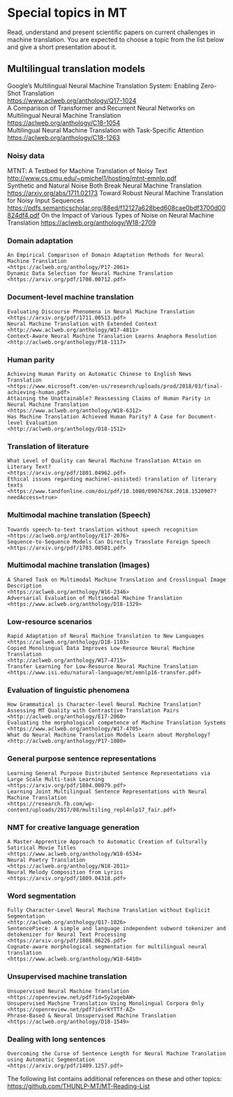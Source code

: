 # Special topics in MT

Read, understand and present scientific papers on current challenges in machine
translation. You are expected to choose a topic from the list below and
give a short presentation about it.  

## Multilingual translation models  

Google’s Multilingual Neural Machine Translation System: Enabling Zero-Shot Translation  
<https://www.aclweb.org/anthology/Q17-1024>  
A Comparison of Transformer and Recurrent Neural Networks on Multilingual Neural Machine Translation  
<https://aclweb.org/anthology/C18-1054>  
Multilingual Neural Machine Translation with Task-Specific Attention  
<https://aclweb.org/anthology/C18-1263>  
	
### Noisy data 

MTNT: A Testbed for Machine Translation of Noisy Text  
<http://www.cs.cmu.edu/~pmichel1/hosting/mtnt-emnlp.pdf>  
Synthetic and Natural Noise Both Break Neural Machine Translation  
<https://arxiv.org/abs/1711.02173>
	Toward Robust Neural Machine Translation for Noisy Input Sequences  
	<https://pdfs.semanticscholar.org/88ed/f12127a628bed608cae0bdf3700d00824df4.pdf>
	On the Impact of Various Types of Noise on Neural Machine Translation
	<https://aclweb.org/anthology/W18-2709>

### Domain adaptation  

	An Empirical Comparison of Domain Adaptation Methods for Neural Machine Translation  
	<https://aclweb.org/anthology/P17-2061>  
	Dynamic Data Selection for Neural Machine Translation  
	<https://arxiv.org/pdf/1708.00712.pdf>  

### Document-level machine translation  

	Evaluating Discourse Phenomena in Neural Machine Translation  
	<https://arxiv.org/pdf/1711.00513.pdf>  
	Neural Machine Translation with Extended Context  
	<http://www.aclweb.org/anthology/W17-4811>  
	Context-Aware Neural Machine Translation Learns Anaphora Resolution  
	<http://aclweb.org/anthology/P18-1117>  

### Human parity  

	Achieving Human Parity on Automatic Chinese to English News Translation  
	<https://www.microsoft.com/en-us/research/uploads/prod/2018/03/final-achieving-human.pdf>  
	Attaining the Unattainable? Reassessing Claims of Human Parity in Neural Machine Translation  
	<https://www.aclweb.org/anthology/W18-6312>  
	Has Machine Translation Achieved Human Parity? A Case for Document-level Evaluation  
	<http://aclweb.org/anthology/D18-1512>  

### Translation of literature   

	What Level of Quality can Neural Machine Translation Attain on Literary Text?  
	<https://arxiv.org/pdf/1801.04962.pdf>  
	Ethical issues regarding machine(-assisted) translation of literary texts  
	<https://www.tandfonline.com/doi/pdf/10.1080/0907676X.2018.1520907?needAccess=true>  
 
### Multimodal machine translation (Speech)  

	Towards speech-to-text translation without speech recognition  
	<https://aclweb.org/anthology/E17-2076>  
	Sequence-to-Sequence Models Can Directly Translate Foreign Speech  
	<https://arxiv.org/pdf/1703.08581.pdf>  

### Multimodal machine translation (Images)  

	A Shared Task on Multimodal Machine Translation and Crosslingual Image Description  
	<https://aclweb.org/anthology/W16-2346>  
	Adversarial Evaluation of Multimodal Machine Translation  
	<https://www.aclweb.org/anthology/D18-1329>  

### Low-resource scenarios  

	Rapid Adaptation of Neural Machine Translation to New Languages  
	<https://aclweb.org/anthology/D18-1103>  
	Copied Monolingual Data Improves Low-Resource Neural Machine Translation  
	<http://aclweb.org/anthology/W17-4715>  
	Transfer Learning for Low-Resource Neural Machine Translation  
	<https://www.isi.edu/natural-language/mt/emnlp16-transfer.pdf>  

### Evaluation of linguistic phenomena 

	How Grammatical is Character-level Neural Machine Translation? Assessing MT Quality with Contrastive Translation Pairs  
	<http://aclweb.org/anthology/E17-2060>  
	Evaluating the morphological competence of Machine Translation Systems  
	<https://www.aclweb.org/anthology/W17-4705>  
	What do Neural Machine Translation Models Learn about Morphology?  
	<http://aclweb.org/anthology/P17-1080>  
 
### General purpose sentence representations  

	Learning General Purpose Distributed Sentence Representations via Large Scale Multi-task Learning  
	<https://arxiv.org/pdf/1804.00079.pdf>  
	Learning Joint Multilingual Sentence Representations with Neural Machine Translation  
	<https://research.fb.com/wp-content/uploads/2017/08/multiling_repl4nlp17_fair.pdf>  

### NMT for creative language generation  

	A Master-Apprentice Approach to Automatic Creation of Culturally Satirical Movie Titles  
	<https://www.aclweb.org/anthology/W18-6534>  
	Neural Poetry Translation  
	<https://aclweb.org/anthology/N18-2011>  
	Neural Melody Composition from Lyrics  
	<https://arxiv.org/pdf/1809.04318.pdf>  

### Word segmentation  

	Fully Character-Level Neural Machine Translation without Explicit Segmentation  
	<http://aclweb.org/anthology/Q17-1026>  
	SentencePiece: A simple and language independent subword tokenizer and detokenizer for Neural Text Processing  
	<https://arxiv.org/pdf/1808.06226.pdf>  
	Cognate-aware morphological segmentation for multilingual neural translation  
	<https://www.aclweb.org/anthology/W18-6410>  

### Unsupervised machine translation  

	Unsupervised Neural Machine Translation  
	<https://openreview.net/pdf?id=Sy2ogebAW>  
	Unsupervised Machine Translation Using Monolingual Corpora Only  
	<https://openreview.net/pdf?id=rkYTTf-AZ>  
	Phrase-Based & Neural Unsupervised Machine Translation  
	<https://aclweb.org/anthology/D18-1549>  

### Dealing with long sentences  

	Overcoming the Curse of Sentence Length for Neural Machine Translation using Automatic Segmentation  
	<https://arxiv.org/pdf/1409.1257.pdf>  

The following list contains additional references on these and other topics:  
<https://github.com/THUNLP-MT/MT-Reading-List>  
 






